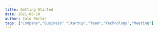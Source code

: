 ```yaml
---
title: Getting Started
date: 2021-08-10
author: Cole Perler
tags: ["Company","Business"."Startup","Team","Technology","Meeting"]
---
```

